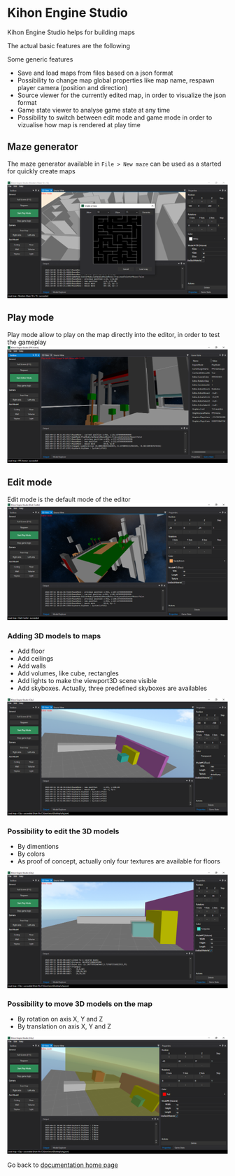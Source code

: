 # Kihon Engine Studio

Kihon Engine Studio helps for building maps

The actual basic features are the following

Some generic features 
* Save and load maps from files based on a json format
* Possibility to change map global properties like map name, respawn player camera (position and direction)
* Source viewer for the currently edited map, in order to visualize the json format
* Game state viewer to analyse game state at any time
* Possibility to switch between edit mode and game mode in order to vizualise how map is rendered at play time

## Maze generator
The maze generator available in `File > New maze` can be used as a started for quickly create maps

![Screenshot - Maze editor](kihonEngine-studio-mazeEditor-01.png)

## Play mode
Play mode allow to play on the map directly into the editor, in order to test the gameplay
![Screenshot - Play on 3D map](kihonEngine-studio-playMap-01.png)

## Edit mode
Edit mode is the default mode of the editor
![Screenshot - Edit 3D map](kihonEngine-studio-editMap-01.png)

### Adding 3D models to maps
* Add floor
* Add ceilings
* Add walls
* Add volumes, like cube, rectangles
* Add lights to make the viewport3D scene visible
* Add skyboxes. Actually, three predefined skyboxes are availables

![Screenshot - Add 3D models](kihonEngine-studio-add3dModels-01.png)

### Possibility to edit the 3D models
* By dimentions
* By colors
* As proof of concept, actually only four textures are available for floors

![Screenshot - Edit 3D models](kihonEngine-studio-edit3dModels-01.png)

### Possibility to move 3D models on the map
* By rotation on axis X, Y and Z
* By translation on axis X, Y and Z

![Screenshot - Move 3D models](kihonEngine-studio-move3dModels-01.png)

Go back to [ documentation home page](../README.md)